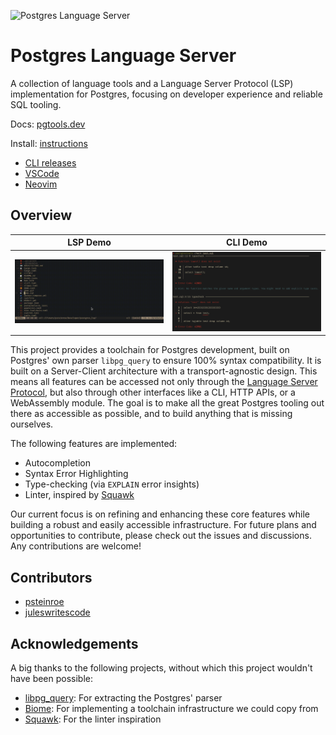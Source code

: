 ![Postgres Language Server](/docs/images/pls-github.png)

# Postgres Language Server

A collection of language tools and a Language Server Protocol (LSP) implementation for Postgres, focusing on developer experience and reliable SQL tooling.

Docs: [pgtools.dev](https://pgtools.dev/)

Install: [instructions](https://pgtools.dev/#installation)

- [CLI releases](https://github.com/supabase-community/postgres-language-server/releases)
- [VSCode](https://marketplace.visualstudio.com/items?itemName=Supabase.postgrestools)
- [Neovim](https://github.com/neovim/nvim-lspconfig/blob/master/doc/configs.md#postgres_lsp)

## Overview

LSP Demo             |  CLI Demo
:-------------------------:|:-------------------------:
![LSP Demo](/docs/images/lsp-demo.gif)  |  ![CLI Demo](/docs/images/cli-demo.png)

This project provides a toolchain for Postgres development, built on Postgres' own parser `libpg_query` to ensure 100% syntax compatibility. It is built on a Server-Client architecture with a transport-agnostic design. This means all features can be accessed not only through the [Language Server Protocol](https://microsoft.github.io/language-server-protocol/), but also through other interfaces like a CLI, HTTP APIs, or a WebAssembly module. The goal is to make all the great Postgres tooling out there as accessible as possible, and to build anything that is missing ourselves.

The following features are implemented:
- Autocompletion
- Syntax Error Highlighting
- Type-checking (via `EXPLAIN` error insights)
- Linter, inspired by [Squawk](https://squawkhq.com)

Our current focus is on refining and enhancing these core features while building a robust and easily accessible infrastructure. For future plans and opportunities to contribute, please check out the issues and discussions. Any contributions are welcome!

## Contributors

- [psteinroe](https://github.com/psteinroe)
- [juleswritescode](https://github.com/juleswritescode)

## Acknowledgements

A big thanks to the following projects, without which this project wouldn't have been possible:

- [libpg_query](https://github.com/pganalyze/libpg_query): For extracting the Postgres' parser
- [Biome](https://github.com/biomejs/biome): For implementing a toolchain infrastructure we could copy from
- [Squawk](https://github.com/sbdchd/squawk): For the linter inspiration
